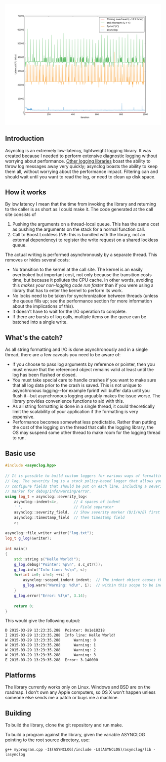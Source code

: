 ![Performance chart](doc/images/performance_periodic_calls.png)

Introduction
------------
Asynclog is an extremely low-latency, lightweight logging library. It
was created because I needed to perform extensive diagnostic logging
without worrying about performance. [Other logging
libraries](http://www.pantheios.org/performance.html) boast the ability
to throw log messages away very quickly; asynclog boasts the ability to
keep them all, without worrying about the performance impact. Filtering
can and should wait until you want to read the log, or need to clean up disk
space.

How it works
------------
By low latency I mean that the time from invoking the library and returning
to the caller is as short as I could make it. The code generated at the
call site consists of

1. Pushing the arguments on a thread-local queue. This has the same cost
   as pushing the arguments on the stack for a normal function call.
2. Call to Boost.Lockless (NB: this is bundled with the library, not an
   external dependency) to register the write request on a shared
   lockless queue.

The actual writing is performed asynchronously by a separate thread.
This removes or hides several costs:

* No transition to the kernel at the call site. The kernel is an easily
  overlooked but important cost, not only because the transition costs
  time, but because it pollutes the CPU cache. In other words, avoiding
  this *makes your non-logging code run faster* than if you were using a
  library that has to enter the kernel to perform its work.
* No locks need to be taken for synchronization between threads (unless
  the queue fills up; see the performance section for more information
  about the implications of this).
* It doesn't have to wait for the I/O operation to complete.
* If there are bursts of log calls, multiple items on the queue can be
  batched into a single write.

What's the catch?
-----------------
As all string formatting and I/O is done asynchronously and in a single
thread, there are a few caveats you need to be aware of:
* If you choose to pass log arguments by reference or pointer, then you
  must ensure that the referenced object remains valid at least until
  the log has been flushed or closed.
* You must take special care to handle crashes if you want to make sure
  that all log data prior to the crash is saved. This is not unique to
  asynchronous logging--for example fprintf will buffer data until you
  flush it--but asynchronous logging arguably makes the issue worse. The
  library provides convenience functions to aid with this.
* As all string formatting is done in a single thread, it could theoretically
  limit the scalability of your application if the formatting is very
  expensive.
* Performance becomes somewhat less predictable. Rather than putting the
  cost of the logging on the thread that calls the logging library, the
  OS may suspend some other thread to make room for the logging thread
  to run.

Basic use
---------
```c++
#include <asynclog.hpp>

// It is possible to build custom loggers for various ways of formatting the
// log. The severity log is a stock policy-based logger that allows you to
// configure fields that should be put on each line, including a severity
// marker for debug/info/warning/error.
using log_t = asynclog::severity_log<
    asynclog::indent<4>,       // 4 spaces of indent
    ' ',                       // Field separator
    asynclog::severity_field,  // Show severity marker (D/I/W/E) first
    asynclog::timestamp_field  // Then timestamp field
    >;
    
asynclog::file_writer writer("log.txt");
log_t g_log(&writer);

int main()
{
    std::string s("Hello World!");
    g_log.debug("Pointer: %p\n", s.c_str());
    g_log.info("Info line: %s\n", s);
    for(int i=0; i!=4; ++i) {
        asynclog::scoped_indent indent;  // The indent object causes the lines
        g_log.warn("Warning: %d\n", i);  // within this scope to be indented
    }
    g_log.error("Error: %f\n", 3.14);

    return 0;
}
```
This would give the following output:
```
D 2015-03-29 13:23:35.288  Pointer: 0x1e18218
I 2015-03-29 13:23:35.288  Info line: Hello World!
W 2015-03-29 13:23:35.288      Warning: 0
W 2015-03-29 13:23:35.288      Warning: 1
W 2015-03-29 13:23:35.288      Warning: 2
W 2015-03-29 13:23:35.288      Warning: 3
E 2015-03-29 13:23:35.288  Error: 3.140000
```

Platforms
---------
The library currently works only on Linux. Windows and BSD are on the
roadmap. I don't own any Apple computers, so OS X won't happen unless
someone else sends me a patch or buys me a machine.

Building
--------
To build the library, clone the git repository and run make.

To build a program against the library, given the variable ASYNCLOG
pointing to the root source directory, use:

```
g++ myprogram.cpp -I$(ASYNCLOG)/include -L$(ASYNCLOG)/asynclog/lib -lasynclog
```
